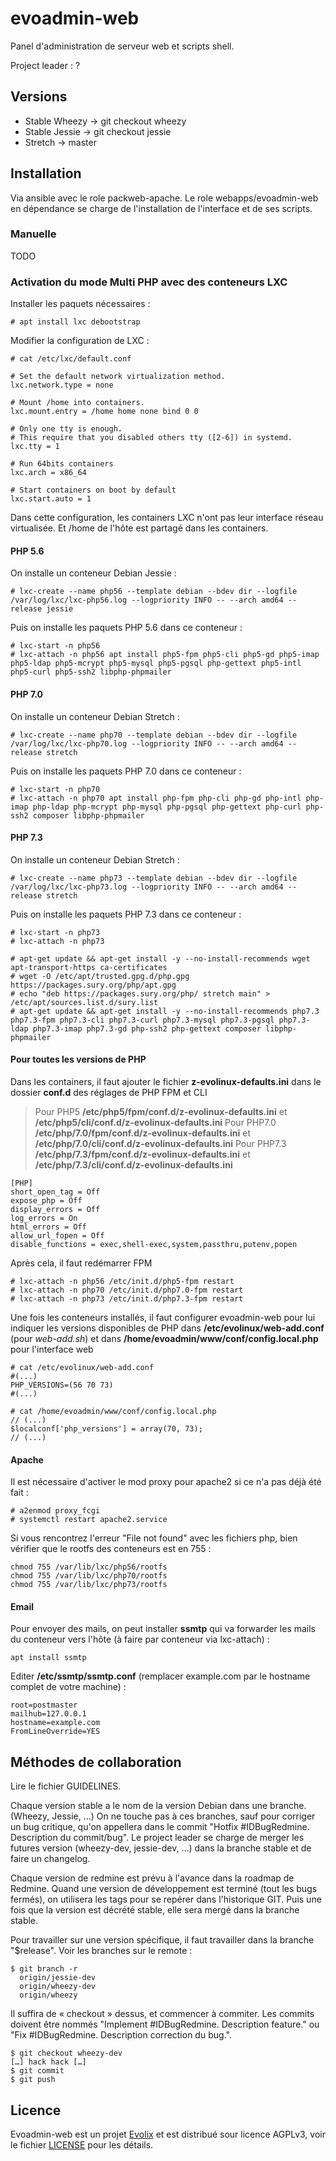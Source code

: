 # evoadmin-web

Panel d'administration de serveur web et scripts shell.

Project leader : ?

## Versions

 * Stable Wheezy → git checkout wheezy
 * Stable Jessie → git checkout jessie
 * Stretch → master

## Installation

Via ansible avec le role packweb-apache. Le role webapps/evoadmin-web en dépendance se charge de l'installation de l'interface et de ses scripts.

### Manuelle

TODO


### Activation du mode Multi PHP avec des conteneurs LXC

Installer les paquets nécessaires :

~~~
# apt install lxc debootstrap
~~~

Modifier la configuration de LXC :

~~~
# cat /etc/lxc/default.conf

# Set the default network virtualization method.
lxc.network.type = none

# Mount /home into containers.
lxc.mount.entry = /home home none bind 0 0

# Only one tty is enough.
# This require that you disabled others tty ([2-6]) in systemd.
lxc.tty = 1

# Run 64bits containers
lxc.arch = x86_64

# Start containers on boot by default
lxc.start.auto = 1
~~~

Dans cette configuration, les containers LXC n'ont pas leur interface réseau virtualisée. Et /home de l'hôte est partagé dans les containers.

#### PHP 5.6

On installe un conteneur Debian Jessie :

~~~
# lxc-create --name php56 --template debian --bdev dir --logfile /var/log/lxc/lxc-php56.log --logpriority INFO -- --arch amd64 --release jessie
~~~

Puis on installe les paquets PHP 5.6 dans ce conteneur :

~~~
# lxc-start -n php56
# lxc-attach -n php56 apt install php5-fpm php5-cli php5-gd php5-imap php5-ldap php5-mcrypt php5-mysql php5-pgsql php-gettext php5-intl php5-curl php5-ssh2 libphp-phpmailer
~~~

#### PHP 7.0

On installe un conteneur Debian Stretch :

~~~
# lxc-create --name php70 --template debian --bdev dir --logfile /var/log/lxc/lxc-php70.log --logpriority INFO -- --arch amd64 --release stretch
~~~

Puis on installe les paquets PHP 7.0 dans ce conteneur :

~~~
# lxc-start -n php70
# lxc-attach -n php70 apt install php-fpm php-cli php-gd php-intl php-imap php-ldap php-mcrypt php-mysql php-pgsql php-gettext php-curl php-ssh2 composer libphp-phpmailer
~~~

#### PHP 7.3

On installe un conteneur Debian Stretch :

~~~
# lxc-create --name php73 --template debian --bdev dir --logfile /var/log/lxc/lxc-php73.log --logpriority INFO -- --arch amd64 --release stretch
~~~

Puis on installe les paquets PHP 7.3 dans ce conteneur :

~~~
# lxc-start -n php73
# lxc-attach -n php73

# apt-get update && apt-get install -y --no-install-recommends wget apt-transport-https ca-certificates
# wget -O /etc/apt/trusted.gpg.d/php.gpg https://packages.sury.org/php/apt.gpg
# echo "deb https://packages.sury.org/php/ stretch main" > /etc/apt/sources.list.d/sury.list
# apt-get update && apt-get install -y --no-install-recommends php7.3 php7.3-fpm php7.3-cli php7.3-curl php7.3-mysql php7.3-pgsql php7.3-ldap php7.3-imap php7.3-gd php-ssh2 php-gettext composer libphp-phpmailer
~~~

#### Pour toutes les versions de PHP

Dans les containers, il faut ajouter le fichier **z-evolinux-defaults.ini** dans le dossier **conf.d** des réglages de PHP FPM et CLI

> Pour PHP5 **/etc/php5/fpm/conf.d/z-evolinux-defaults.ini** et  **/etc/php5/cli/conf.d/z-evolinux-defaults.ini**
> Pour PHP7.0  **/etc/php/7.0/fpm/conf.d/z-evolinux-defaults.ini** et  **/etc/php/7.0/cli/conf.d/z-evolinux-defaults.ini**
> Pour PHP7.3  **/etc/php/7.3/fpm/conf.d/z-evolinux-defaults.ini** et **/etc/php/7.3/cli/conf.d/z-evolinux-defaults.ini**

~~~
[PHP]
short_open_tag = Off
expose_php = Off
display_errors = Off
log_errors = On
html_errors = Off
allow_url_fopen = Off
disable_functions = exec,shell-exec,system,passthru,putenv,popen
~~~

Après cela, il faut redémarrer FPM

~~~
# lxc-attach -n php56 /etc/init.d/php5-fpm restart
# lxc-attach -n php70 /etc/init.d/php7.0-fpm restart
# lxc-attach -n php73 /etc/init.d/php7.3-fpm restart
~~~

Une fois les conteneurs installés, il faut configurer evoadmin-web pour lui indiquer les versions disponibles de PHP dans **/etc/evolinux/web-add.conf** (pour *web-add.sh*) et dans  **/home/evoadmin/www/conf/config.local.php** pour l'interface web

~~~
# cat /etc/evolinux/web-add.conf
#(...)
PHP_VERSIONS=(56 70 73)
#(...)
~~~

~~~
# cat /home/evoadmin/www/conf/config.local.php
// (...)
$localconf['php_versions'] = array(70, 73);
// (...)
~~~

#### Apache

Il est nécessaire d'activer le mod proxy pour apache2 si ce n'a pas déjà été fait :

~~~
# a2enmod proxy_fcgi
# systemctl restart apache2.service
~~~

Si vous rencontrez l'erreur "File not found" avec les fichiers php, bien vérifier que le rootfs des conteneurs est en 755 :

~~~
chmod 755 /var/lib/lxc/php56/rootfs
chmod 755 /var/lib/lxc/php70/rootfs
chmod 755 /var/lib/lxc/php73/rootfs
~~~

#### Email

Pour envoyer des mails, on peut installer **ssmtp** qui va forwarder les mails du conteneur vers l'hôte (à faire par conteneur via lxc-attach) :

~~~
apt install ssmtp
~~~

Editer **/etc/ssmtp/ssmtp.conf** (remplacer example.com par le hostname complet de votre machine) :

~~~
root=postmaster
mailhub=127.0.0.1
hostname=example.com
FromLineOverride=YES
~~~


## Méthodes de collaboration

Lire le fichier GUIDELINES.

Chaque version stable a le nom de la version Debian dans une branche. (Wheezy, Jessie, …)
On ne touche pas à ces branches, sauf pour corriger un bug critique,
qu'on appellera dans le commit "Hotfix #IDBugRedmine. Description du commit/bug".
Le project leader se charge de merger les futures version (wheezy-dev, jessie-dev, …)
dans la branche stable et de faire un changelog.

Chaque version de redmine est prévu à l'avance dans la roadmap de Redmine.
Quand une version de développement est terminé (tout les bugs fermés),
on utilisera les tags pour se repérer dans l'historique GIT.
Puis une fois que la version est décrété stable, elle sera mergé dans la branche stable.

Pour travailler sur une version spécifique, il faut travailler dans la branche "$release".
Voir les branches sur le remote :

```
$ git branch -r
  origin/jessie-dev
  origin/wheezy-dev
  origin/wheezy
```

Il suffira de « checkout » dessus, et commencer à commiter. Les commits doivent
être nommés "Implement #IDBugRedmine. Description feature." ou
"Fix #IDBugRedmine. Description correction du bug.".

```
$ git checkout wheezy-dev
[…] hack hack […]
$ git commit
$ git push
```

## Licence

Evoadmin-web est un projet [Evolix](https://evolix.com) et est distribué sour licence AGPLv3, voir le fichier [LICENSE](LICENSE) pour les détails.
